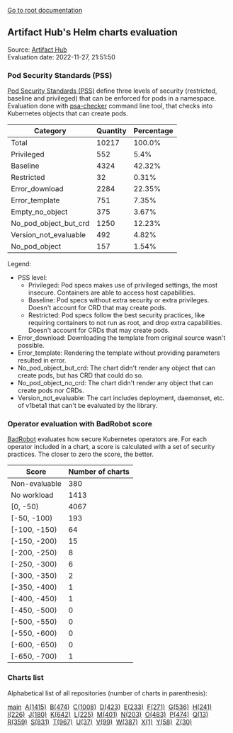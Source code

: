 [Go to root documentation](https://vicenteherrera.com/psa-checker)

## Artifact Hub's Helm charts evaluation

Source: [Artifact Hub](https://artifacthub.io/)  
Evaluation date: 2022-11-27, 21:51:50

### Pod Security Standards (PSS)

[Pod Security Standards (PSS)](https://kubernetes.io/docs/concepts/security/pod-security-standards/) define three levels of security (restricted, baseline and privileged) that can be enforced for pods in a namespace. Evaluation done with [psa-checker](https://vicenteherrera.com/psa-checker/) command line tool, that checks into Kubernetes objects that can create pods.

| Category | Quantity | Percentage |
|------|------|------|
| Total | 10217 | 100.0% |
| Privileged | 552 | 5.4% |
| Baseline | 4324 | 42.32% |
| Restricted | 32 | 0.31% |
| Error_download | 2284 | 22.35% |
| Error_template | 751 | 7.35% |
| Empty_no_object | 375 | 3.67% |
| No_pod_object_but_crd | 1250 | 12.23% |
| Version_not_evaluable | 492 | 4.82% |
| No_pod_object | 157 | 1.54% |

Legend:
 * PSS level:
   * Privileged: Pod specs makes use of privileged settings, the most insecure. Containers are able to access host capabilities.
   * Baseline: Pod specs without extra security or extra privileges. Doesn't account for CRD that may create pods.
   * Restricted: Pod specs follow the best security practices, like requiring containers to not run as root, and drop extra capabilities. Doesn't account for CRDs that may create pods.
 * Error_download: Downloading the template from original source wasn't possible.
 * Error_template: Rendering the template without providing parameters resulted in error.
 * No_pod_object_but_crd: The chart didn't render any object that can create pods, but has CRD that could do so.
 * No_pod_object_no_crd: The chart didn't render any object that can create pods nor CRDs.
 * Version_not_evaluable: The cart includes deployment, daemonset, etc. of v1beta1 that can't be evaluated by the library.

### Operator evaluation with BadRobot score

[BadRobot](https://github.com/controlplaneio/badrobot) evaluates how secure Kubernetes operators are. For each operator included in a chart, a score is calculated with a set of security practices. The closer to zero the score, the better.

| Score | Number of charts |
|------|------|
| Non-evaluable | 380 |
| No workload | 1413 |
| [0, -50) | 4067 |
| [-50, -100) | 193 |
| [-100, -150) | 64 |
| [-150, -200) | 15 |
| [-200, -250) | 8 |
| [-250, -300) | 6 |
| [-300, -350) | 2 |
| [-350, -400) | 1 |
| [-400, -450) | 1 |
| [-450, -500) | 0 |
| [-500, -550) | 0 |
| [-550, -600) | 0 |
| [-600, -650) | 0 |
| [-650, -700) | 1 |

### Charts list

Alphabetical list of all repositories (number of charts in parenthesis):

[main](./charts_levels)&nbsp; [A(1415)](./charts_levels_a)&nbsp; [B(474)](./charts_levels_b)&nbsp; [C(1008)](./charts_levels_c)&nbsp; [D(423)](./charts_levels_d)&nbsp; [E(233)](./charts_levels_e)&nbsp; [F(271)](./charts_levels_f)&nbsp; [G(536)](./charts_levels_g)&nbsp; [H(241)](./charts_levels_h)&nbsp; [I(226)](./charts_levels_i)&nbsp; [J(180)](./charts_levels_j)&nbsp; [K(642)](./charts_levels_k)&nbsp; [L(225)](./charts_levels_l)&nbsp; [M(401)](./charts_levels_m)&nbsp; [N(203)](./charts_levels_n)&nbsp; [O(483)](./charts_levels_o)&nbsp; [P(474)](./charts_levels_p)&nbsp; [Q(13)](./charts_levels_q)&nbsp; [R(359)](./charts_levels_r)&nbsp; [S(831)](./charts_levels_s)&nbsp; [T(967)](./charts_levels_t)&nbsp; [U(37)](./charts_levels_u)&nbsp; [V(99)](./charts_levels_v)&nbsp; [W(387)](./charts_levels_w)&nbsp; [X(1)](./charts_levels_x)&nbsp; [Y(58)](./charts_levels_y)&nbsp; [Z(30)](./charts_levels_z)&nbsp; 